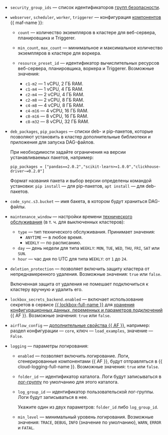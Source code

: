 * `security_group_ids` — список идентификаторов [групп безопасности](../../../../managed-airflow/concepts/network.md#security-groups).
* `webserver`, `scheduler`, `worker`, `triggerer` — конфигурация [компонентов](../../../../managed-airflow/concepts/index.md#components) {{ maf-name }}:

    * `count` — количество экземпляров в кластере для веб-сервера, планировщика и Triggerer.
    * `min_count`, `max_count` — минимальное и максимальное количество экземпляров в кластере для воркера.
    * `resource_preset_id` — идентификатор вычислительных ресурсов веб-сервера, планировщика, воркера и Triggerer. Возможные значения:

        * `c1-m2` — 1 vCPU, 2 ГБ RAM.
        * `c1-m4` — 1 vCPU, 4 ГБ RAM.
        * `c2-m4` — 2 vCPU, 4 ГБ RAM.
        * `c2-m8` — 2 vCPU, 8 ГБ RAM.
        * `c4-m8` — 4 vCPU, 8 ГБ RAM.
        * `c4-m16` — 4 vCPU, 16 ГБ RAM.
        * `c8-m16` — 8 vCPU, 16 ГБ RAM.
        * `c8-m32` — 8 vCPU, 32 ГБ RAM.

* `deb_packages`, `pip_packages` — списки deb- и pip-пакетов, которые позволяют установить в кластер дополнительные библиотеки и приложения для запуска DAG-файлов.

    При необходимости задайте ограничения на версии устанавливаемых пакетов, например:

    ```hcl
    pip_packages = ["pandas==2.0.2","scikit-learn>=1.0.0","clickhouse-driver~=0.2.0"]
    ```

    Формат названия пакета и выбор версии определены командой установки: `pip install` — для pip-пакетов, `apt install` — для deb-пакетов.

* `code_sync.s3.bucket` — имя бакета, в котором будут храниться DAG-файлы.

* `maintenance_window` — настройки времени [технического обслуживания](../../../../managed-airflow/concepts/maintenance.md) (в т. ч. для выключенных кластеров):

    * `type` — тип технического обслуживания. Принимает значения:
        * `ANYTIME` — в любое время.
        * `WEEKLY` — по расписанию.
    * `day` — день недели для типа `WEEKLY`: `MON`, `TUE`, `WED`, `THU`, `FRI`, `SAT` или `SUN`.
    * `hour` — час дня по UTC для типа `WEEKLY`: от `1` до `24`.

* `deletion_protection` — позволяет включить защиту кластера от непреднамеренного удаления. Возможные значения: `true` или `false`.

    Включенная защита от удаления не помешает подключиться к кластеру вручную и удалить его.

* `lockbox_secrets_backend.enabled` — включает использование секретов в сервисе [{{ lockbox-full-name }}](../../../../lockbox/concepts/index.md) для [хранения конфигурационных данных, переменных и параметров подключений](../../../../managed-airflow/concepts/impersonation.md#lockbox-integration) {{ AF }}. Возможные значения: `true` или `false`.
* `airflow_config` — [дополнительные свойства {{ AF }}](https://airflow.apache.org/docs/apache-airflow/2.2.4/configurations-ref.html), например: раздел конфигурации — `core`, ключ — `load_examples`, значение — `False`.
* `logging` — параметры логирования:

    * `enabled` — позволяет включить логирование. Логи, сгенерированные компонентами {{ AF }}, будут отправляться в {{ cloud-logging-full-name }}. Возможные значения: `true` или `false`.
    * `folder_id` — идентификатор каталога. Логи будут записываться в [лог-группу](../../../../logging/concepts/log-group.md) по умолчанию для этого каталога.
    * `log_group_id` — идентификатор пользовательской лог-группы. Логи будут записываться в нее.

      Укажите один из двух параметров: `folder_id` либо `log_group_id`.

    * `min_level` — минимальный уровень логирования. Возможные значения: `TRACE`, `DEBUG`, `INFO` (значение по умолчанию), `WARN`, `ERROR` и `FATAL`.